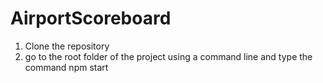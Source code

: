 # AirportScoreboard

<ol>
  <li>Clone the repository</li>
  <li>go to the root folder of the project using a command line and type the command npm start</li>
<ol>
